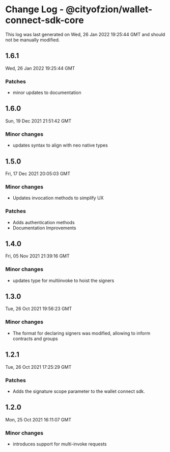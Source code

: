 # Change Log - @cityofzion/wallet-connect-sdk-core

This log was last generated on Wed, 26 Jan 2022 19:25:44 GMT and should not be manually modified.

## 1.6.1
Wed, 26 Jan 2022 19:25:44 GMT

### Patches

- minor updates to documentation

## 1.6.0
Sun, 19 Dec 2021 21:51:42 GMT

### Minor changes

- updates syntax to align with neo native types

## 1.5.0
Fri, 17 Dec 2021 20:05:03 GMT

### Minor changes

- Updates invocation methods to simplify UX

### Patches

- Adds authentication methods
- Documentation Improvements

## 1.4.0
Fri, 05 Nov 2021 21:39:16 GMT

### Minor changes

- updates type for multiinvoke to hoist the signers

## 1.3.0
Tue, 26 Oct 2021 19:56:23 GMT

### Minor changes

- The format for declaring signers was modified, allowing to inform contracts and groups

## 1.2.1
Tue, 26 Oct 2021 17:25:29 GMT

### Patches

- Adds the signature scope parameter to the wallet connect sdk.

## 1.2.0
Mon, 25 Oct 2021 16:11:07 GMT

### Minor changes

- introduces support for multi-invoke requests

